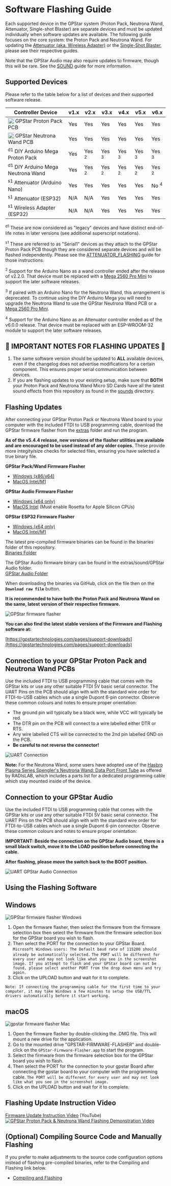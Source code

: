 # Software Flashing Guide

Each supported device in the GPStar system (Proton Pack, Neutrona Wand, Attenuator, Single-shot Blaster) are separate devices and must be updated individually when software updates are available. The following guide focuses on the core system: the Proton Pack and Neutrona Wand. For updating the [Attenuator (aka. Wireless Adapter)](ATTENUATOR_FLASHING.md) or the [Single-Shot Blaster](SINGLESHOT.md), please see their respective guides.

Note that the GPStar Audio may also require updates to firmware, though this will be rare. See the [SOUND](SOUND.md) guide for more information.

## Supported Devices

Please refer to the table below for a list of devices and their supported software release.

| Controller Device | v1.x | v2.x | v3.x | v4.x | v5.x | v6.x |
|-------------------|------|------|------|------|------|------|
| <img src='images/gpstar_logo.png' width=20 align="left"/> GPStar Proton Pack PCB   | Yes | Yes | Yes | Yes | Yes | Yes |
| <img src='images/gpstar_logo.png' width=20 align="left"/> GPStar Neutrona Wand PCB | Yes | Yes | Yes | Yes | Yes | Yes |
| <sup>d1</sup> DIY Arduino Mega Proton Pack   | Yes | Yes <sup>2</sup> | Yes <sup>3</sup> | Yes <sup>3</sup> | Yes <sup>3</sup> | Yes <sup>3</sup> |
| <sup>d1</sup> DIY Arduino Mega Neutrona Wand | Yes | Yes <sup>2</sup> | Yes <sup>2</sup> | Yes <sup>2</sup> | Yes <sup>2</sup> | Yes <sup>2</sup> |
| <sup>s1</sup> Attenuator (Arduino Nano) | Yes | Yes | Yes | Yes | Yes | No <sup>4</sup> |
| <sup>s1</sup> Attenuator (ESP32)        | N/A | N/A | Yes | Yes | Yes | Yes |
| <sup>s1</sup> Wireless Adapter (ESP32)  | N/A | N/A | Yes | Yes | Yes | Yes |

<sup>d1</sup> These are now considered as "legacy" devices and have distinct end-of-life notes in later versions (see additional superscript notations).

<sup>s1</sup> These are referred to as "Serial1" devices as they attach to the GPStar Proton Pack PCB though they are considered separate devices and will be flashed independently. Please see the [ATTENUATOR_FLASHING](ATTENUATOR_FLASHING.md) guide for those instructions.

<sup>2</sup> Support for the Arduino Nano as a wand controller ended after the release of v2.2.0. That device must be replaced with a [Mega 2560 Pro Mini](https://www.amazon.com/s?k=Mega+2560+PRO+MINI) to support the later software releases.

<sup>3</sup> If paired with an Arduino Nano for the Neutrona Wand, this arrangement is deprecated. To continue using the DIY Arduino Mega you will need to upgrade the Neutrona Wand to use the GPStar Neutrona Wand PCB or a [Mega 2560 Pro Mini](https://www.amazon.com/s?k=Mega+2560+PRO+MINI).

<sup>4</sup> Support for the Arduino Nano as an Attenuator controller ended as of the v6.0.0 release. That device must be replaced with an ESP-WROOM-32 module to support the later software releases.

## 📝 IMPORTANT NOTES FOR FLASHING UPDATES 📝

1. The same software version should be updated to **ALL** available devices, even if the changelog does not advertise modifications for a certain component. This ensures proper serial communication between devices.
1. If you are flashing updates to your existing setup, make sure that **BOTH** your Proton Pack and Neutrona Wand Micro SD Cards have all the latest sound effects from this repository as found in the [sounds](https://github.com/gpstar81/GPStar-proton-pack/sounds/) directory.

## Flashing Updates
After connecting your GPStar Proton Pack or Neutrona Wand board to your computer with the included FTDI to USB programming cable, download the GPStar firmware flasher from the [extras](https://github.com/gpstar81/GPStar-proton-pack/extras/) folder and run the program.

**As of the v5.4.4 release, new versions of the flasher utilities are available and are encouraged to be used instead of any older copies.** These provide more integity/size checks for selected files, ensuring you have selected a true binary file.

**GPStar Pack/Wand Firmware Flasher**

- [Windows (x86/x64)](https://github.com/gpstar81/GPStar-proton-pack/extras/gpstarFirmwareFlasher.exe?raw=1)
- [MacOS Intel/M1](https://github.com/gpstar81/GPStar-proton-pack/extras/GPStar-Firmware-Flasher-Mac.dmg?raw=1)

**GPStar Audio Firmware Flasher**

- [Windows (x64 only)](https://github.com/gpstar81/GPStar-proton-pack/extras/sound/GPStar%20Audio/gpstarAudioFirmwareFlasher.exe?raw=1)
- [MacOS Intel](https://github.com/gpstar81/GPStar-proton-pack/extras/sound/GPStar%20Audio/GPStar-Audio-Firmware-Flasher-Mac.dmg?raw=1) (Must enable Rosetta for Apple Silicon CPUs)

**GPStar ESP32 Firmware Flasher**

- [Windows (x64 only)](https://github.com/gpstar81/GPStar-proton-pack/extras/gpstarESP32FirmwareFlasher.exe?raw=1)
- [MacOS Intel/M1](https://github.com/gpstar81/GPStar-proton-pack/extras/GPStar-ESP32-Flasher?raw=1)

The latest pre-compiled firmware binaries can be found in the binaries folder of this repository.\
[Binaries Folder](https://github.com/gpstar81/GPStar-proton-pack/binaries/)

The GPStar Audio firmware binary can be found in the extras/sound/GPStar Audio folder.\
[GPStar Audio Folder](https://github.com/gpstar81/GPStar-proton-pack/extras/sound/GPStar%20Audio/)

When downloading the binaries via GitHub, click on the file then on the **`Download raw file`** button.

**It is recommended to have both the Proton Pack and Neutrona Wand on the same, latest version of their respective firmware.**

![GPStar firmware flasher](images/flashDownload.png)

**You can also find the latest stable versions of the Firmware and Flashing software at:**

[https://gpstartechnologies.com/pages/support-downloads](https://gpstartechnologies.com/pages/support-downloads)

## Connection to your GPStar Proton Pack and Neutrona Wand PCBs
Use the included FTDI to USB programming cable that comes with the GPStar kits or use any other suitable FTDI 5V basic serial connector. The UART Pins on the PCB should align with with the standard wire order for FTDI-to-USB cables which use a single Dupont 6-pin connector. Observe these common colours and notes to ensure proper orientation:

- The ground pin will typically be a black wire, while VCC will typically be red.
- The DTR pin on the PCB will connect to a wire labelled either DTR or RTS.
- Any wire labelled CTS will be connected to the 2nd pin labelled GND on the PCB.
- **Be careful to not reverse the connector!**

![UART Connection](images/uart_pack.jpg)

**Note:** For the Neutrona Wand, some users have adopted use of the [Hasbro Plasma Series Spengler's Neutrona Wand: Data Port Front Tube](https://www.etsy.com/listing/1756220009/) as offered by RADIsLAB, which includes a parts list for a dedicated programming cable which stay mounted inside of the device.

## Connection to your GPStar Audio
Use the included FTDI to USB programming cable that comes with the GPStar kits or use any other suitable FTDI 5V basic serial connector. The UART Pins on the PCB should align with with the standard wire order for FTDI-to-USB cables which use a single Dupont 6-pin connector. Observe these common colours and notes to ensure proper orientation:

**IMPORTANT: Beside the connection on the GPStar Audio board, there is a small black switch, move it to the LOAD position before connecting the cable.**

**After flashing, please move the switch back to the BOOT position.**

![UART GPStar Audio Connection](images/uart_gpstar_audio.jpg)

## Using the Flashing Software

## Windows ##

![GPStar firmware flasher Windows](images/flash-gpstar-1-firmware.png)

1. Open the firmware flasher, then select the firmware from the firmware selection box then select the firmware from the firmware selection box for the GPStar board you wish to flash.
1. Then select the PORT for the connection to your GPStar Board. `Microsoft Windows users: The Default baud rate of 115200 should already be automatically selected.` `The PORT will be different for every user and may not look like what you see in the screenshot image. If you attempt to flash and your GPStar board can not be found, please select another PORT from the drop down menu and try again.`
1. Click on the UPLOAD button and wait for it to complete.

`Note: If connecting the programming cable for the first time to your computer, it may take Windows a few minutes to setup the USB/TTL drivers automatically before it start working.`

## macOS ##

![gpstar firmware flasher Mac](images/flash-gpstar-firmware-mac.png)

1. Open the firmware flasher by double-clicking the .DMG file. This will mount a new drive for the application.
1. Go to the mounted drive "GPSTAR-FIRMWARE-FLASHER" and double-click on the `GPStar-Firmware-Flasher.app` to start the program.
1. Select the firmware from the firmware selection box for the GPStar board you wish to flash.
1. Then select the PORT for the connection to your gpstar Board after connecting the gpstar board to your computer with the programming cable. `The PORT will be different for every user and may not look like what you see in the screenshot image.`
1. Click on the UPLOAD button and wait for it to complete.

## Flashing Update Instruction Video ##

[Firmware Update Instruction Video](https://www.youtube.com/watch?v=Hbk-RCVR1ew) (YouTube)
[![GPStar Proton Pack & Neutrona Wand Flashing Demonstration Video](https://img.youtube.com/vi/Hbk-RCVR1ew/maxresdefault.jpg)](https://www.youtube.com/watch?v=Hbk-RCVR1ew)

## (Optional) Compiling Source Code and Manually Flashing ##

If you prefer to make adjustments to the source code configuration options instead of flashing pre-compiled binaries, refer to the Compiling and Flashing link below.

* [Compiling and Flashing](COMPILING_FLASHING.md)

